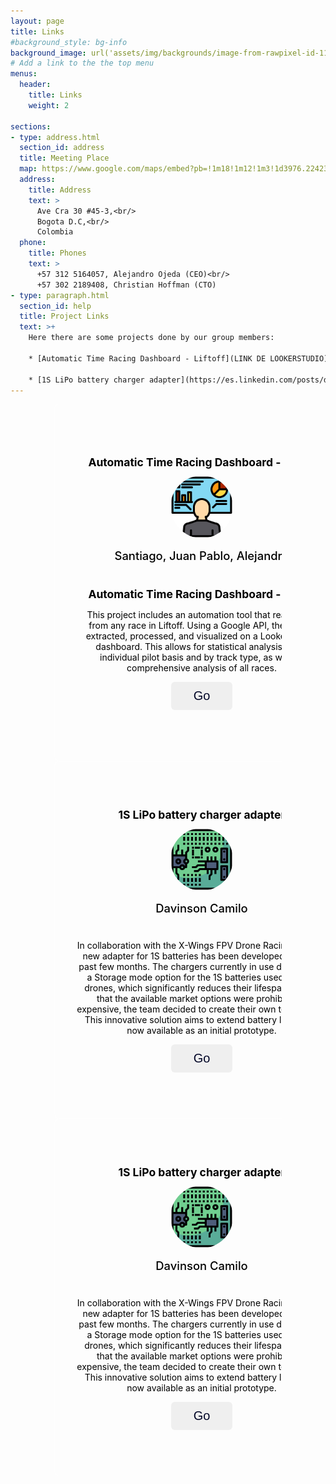 ```yaml
---
layout: page
title: Links
#background_style: bg-info
background_image: url('assets/img/backgrounds/image-from-rawpixel-id-1199650-jpeg.jpg')
# Add a link to the the top menu
menus:
  header:
    title: Links
    weight: 2

sections:
- type: address.html
  section_id: address
  title: Meeting Place
  map: https://www.google.com/maps/embed?pb=!1m18!1m12!1m3!1d3976.2242327746623!2d-74.0858771!3d4.6359018!2m3!1f0!2f0!3f0!3m2!1i1024!2i768!4f13.1!3m3!1m2!1s0x0%3A0xb696cd67a04b98e9!2sFacultad+De+Ingenieria+-+UNIVERSIDAD+NACIONAL+DE+COLOMBIA!5e0!3m2!1ses!2sbg!4v1690475641347!5m2!1ses!2sbg
  address:
    title: Address
    text: >
      Ave Cra 30 #45-3,<br/>
      Bogota D.C,<br/>
      Colombia
  phone:
    title: Phones
    text: >
      +57 312 5164057, Alejandro Ojeda (CEO)<br/>
      +57 302 2189408, Christian Hoffman (CTO)
- type: paragraph.html
  section_id: help
  title: Project Links
  text: >+
    Here there are some projects done by our group members:

    * [Automatic Time Racing Dashboard - Liftoff](LINK DE LOOKERSTUDIO).

    * [1S LiPo battery charger adapter](https://es.linkedin.com/posts/dacunar_x-wings-btl-a4-v10-adaptador-para-cargador-activity-7195534585336582144-T63z)
---
```

<style>
  .slider-wrapper{
      overflow: hidden;
      max-width: 1200px;
      margin: 0 70px 55px;
  }
  .card-list .card-item{
      
      user-select: none;
      color: #000000;
      width: 400px;
      display: flex;
      align-items: center;
      justify-content: center;
      text-align: center;
      flex-direction: column;
      padding: 35px;
      border-radius: 8px;
      background: rgba(255, 255, 255, 0.2);
      border: 1px solid rgba(255, 255, 255, 0.5);
      min-height: 500px;
  }
  .card-list .card-item .flip-card-inner .project-image{
      text-align: center;
      object-fit: cover;
  }
  .card-list .card-item h2{
      display: block;
      margin-top: 0;
      font-size: 1.25em;
      margin-bottom: 0.67em;
      font-weight: bold;
      color: #000000;
  }
  .card-list .card-item .project-image{
      width:100px;
      height: 100px;
      border-radius: 50%;
  }
  .card-list .card-item .project-author{
      font-size: 1.15rem;
      color: #000000;
      font-weight: 500;
      margin: 14px 0 40px;
  }
  .card-list .card-item .message-button{
      font-size: 1.25rem;
      padding: 10px 35px;
      color: #030728;
      border-radius: 6px;
      font-weight: 500;
      cursor: pointer;
      border: 1px solid transparent;
      transition: 0.2s;
  }

  .card-list .card-item .message-button:hover{
      background: rgba(255, 255, 255, 0.1);
      border: 1px solid #000000;
      color: #000000;
  }
  .containter .swiper-slide-button{
      color: #000000;
      margin-top: -50px;
      transition: 0.2s ease;
  }

  .containter .swiper-slide-button:hover{
      color:#4658ff
  };
  @media (max-width: 768px){
      .slider-wrapper{
          margin: 0 10px 40px;
      }
      .slider-wrapper .swiper-slide-button{
          display: none;
      }
  }
</style>
<div class="containter swiper">
    <div class="slider-wrapper">
        <div class="card-list swiper-wrapper">
            <div class="card-item swiper-slide">
                <div class="flip-card-inner">
                    <div class="flip-card-front">
                        <h2>Automatic Time Racing Dashboard - Liftoff</h2>
                        <img src="assets/img/links/dashboard.png" alt="Project Image" class="project-image">
                        <p class="project-author">Santiago, Juan Pablo, Alejandro</p>
                    </div>
                    <div class="flip-card-back">
                        <h2>Automatic Time Racing Dashboard - Liftoff</h2>
                        <p>This project includes an automation tool that reads data from any race in Liftoff. Using a Google API, the data is extracted, processed, and visualized on a Looker Studio dashboard. This allows for statistical analysis on an individual pilot basis and by track type, as well as comprehensive analysis of all races.</p>
                        <button class="message-button">Go</button>
                    </div>
                </div>
            </div> 
            <div class="card-item swiper-slide">
                <div class="flip-card-inner">
                    <div class="flip-card-front">
                        <h2>1S LiPo battery charger adapter</h2>
                        <img src="assets/img/links/pcb.png" alt="Project Image" class="project-image">
                        <p class="project-author">Davinson Camilo</p>
                    </div>
                    <div class="flip-card-back">
                        <p>In collaboration with the X-Wings FPV Drone Racing Team, a new adapter for 1S batteries has been developed over the past few months. The chargers currently in use do not offer a Storage mode option for the 1S batteries used by Tiny drones, which significantly reduces their lifespan. Noting that the available market options were prohibitively expensive, the team decided to create their own technology. This innovative solution aims to extend battery life and is now available as an initial prototype.</p>
                        <button class="message-button">Go</button>
                    </div>
                </div>
            </div> 
            <div class="card-item swiper-slide">
                <div class="flip-card-inner">
                    <div class="flip-card-front">
                        <h2>1S LiPo battery charger adapter</h2>
                        <img src="assets/img/links/pcb.png" alt="Project Image" class="project-image">
                        <p class="project-author">Davinson Camilo</p>
                    </div>
                    <div class="flip-card-back">
                        <p>In collaboration with the X-Wings FPV Drone Racing Team, a new adapter for 1S batteries has been developed over the past few months. The chargers currently in use do not offer a Storage mode option for the 1S batteries used by Tiny drones, which significantly reduces their lifespan. Noting that the available market options were prohibitively expensive, the team decided to create their own technology. This innovative solution aims to extend battery life and is now available as an initial prototype.</p>
                        <button class="message-button">Go</button>
                    </div>
                </div>
            </div> 
        </div>
    </div>   
    <div class="swiper-pagination"></div>
    <div class="swiper-slide-button swiper-button-prev"></div>
    <div class="swiper-slide-button swiper-button-next"></div>
</div>
<!-- <script src="https://cdn.jsdelivr.net/npm/swiper@11/swiper-bundle.min.js"></script> -->
<!-- <script src="scripts.js"></script> -->
